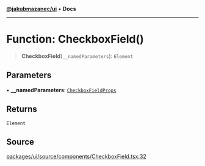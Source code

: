 [**@jakubmazanec/ui**](../README.md) • **Docs**

---

# Function: CheckboxField()

> **CheckboxField**(`__namedParameters`): `Element`

## Parameters

• **\_\_namedParameters**: [`CheckboxFieldProps`](../type-aliases/CheckboxFieldProps.md)

## Returns

`Element`

## Source

[packages/ui/source/components/CheckboxField.tsx:32](https://github.com/jakubmazanec/tools/blob/bb20df5276ddb119762948adc2cda520aef09f0f/packages/ui/source/components/CheckboxField.tsx#L32)
